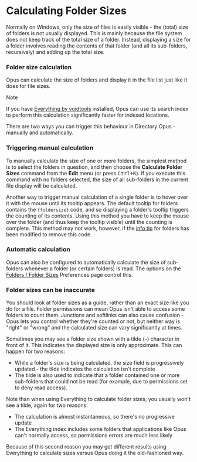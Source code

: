 # Calculating Folder Sizes

Normally on Windows, only the size of files is easily visible - the (total) size of folders is not usually displayed. This is mainly because the file system does not keep track of the total size of a folder. Instead, displaying a size for a folder involves reading the contents of that folder (and all its sub-folders, recursively) and adding up the total size.

### Folder size calculation

Opus can calculate the size of folders and display it in the file list just like it does for file sizes.

> [!NOTE]
> If you have [Everything by voidtools](https://voidtools.com) installed, Opus can use its search index to perform this calculation significantly faster for indexed locations.

There are two ways you can trigger this behaviour in Directory Opus - manually and automatically.

### Triggering manual calculation

To manually calculate the size of one or more folders, the simplest method is to select the folders in question, and then choose the **Calculate Folder Sizes** command from the **Edit** menu (or press <kbd>Ctrl+K</kbd>). If you execute this command with no folders selected, the size of all sub-folders in the current file display will be calculated.

Another way to trigger manual calculation of a single folder is to hover over it with the mouse until its tooltip appears. The default tooltip for folders contains the `{foldersize}` code, and so displaying a folder's tooltip triggers the counting of its contents. Using this method you have to keep the mouse over the folder (and thus keep the tooltip visible) until the counting is complete. This method may not work, however, if the [info tip](/Manual/file_types/filetype_editor/info_tip.md) for folders has been modified to remove this code.

### Automatic calculation

Opus can also be configured to automatically calculate the size of sub-folders whenever a folder (or certain folders) is read. The options on the [Folders / Folder Sizes](/Manual/preferences/preferences_categories/folders/folder_sizes/README.md) Preferences page control this.

### Folder sizes can be inaccurate

You should look at folder sizes as a guide, rather than an exact size like you do for a file. Folder permissions can mean Opus isn't able to access some folders to count them. Junctions and softlinks can also cause confusion - Opus lets you control whether they're counted or not, but neither way is "right" or "wrong" and the calculated size can vary significantly at times.

Sometimes you may see a folder size shown with a tilde (`~`) character in front of it. This indicates the displayed size is only approximate. This can happen for two reasons:

- While a folder's size is being calculated, the size field is progressively updated - the tilde indicates the calculation isn't complete
- The tilde is also used to indicate that a folder contained one or more sub-folders that could not be read (for example, due to permissions set to deny read access).

Note than when using Everything to calculate folder sizes, you usually won't see a tilde, again for two reasons:

- The calculation is almost instantaneous, so there's no progressive update
- The Everything index includes some folders that applications like Opus can't normally access, so permissions errors are much less likely

Because of this second reason you may get different results using Everything to calculate sizes versus Opus doing it the old-fashioned way.
